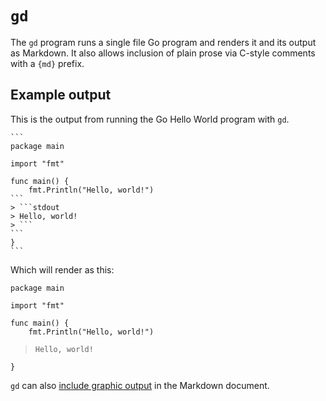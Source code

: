 # `gd`

The `gd` program runs a single file Go program and renders it and its output as Markdown. It also allows inclusion of plain prose via C-style comments with a `{md}` prefix.

## Example output

This is the output from running the Go Hello World program with `gd`.

````
```
package main

import "fmt"

func main() {
	fmt.Println("Hello, world!")
```
> ```stdout
> Hello, world!
> ```
```
}
```
````

Which will render as this:

```
package main

import "fmt"

func main() {
	fmt.Println("Hello, world!")
```
> ```stdout
> Hello, world!
> ```
```
}
```

`gd` can also [include graphic output](images) in the Markdown document.